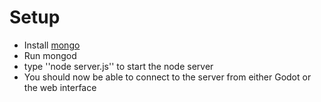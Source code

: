 # Setup

- Install [mongo](https://docs.mongodb.com/manual/tutorial/install-mongodb-on-linux/)
- Run mongod
- type ''node server.js'' to start the node server
- You should now be able to connect to the server from either Godot or the web interface
